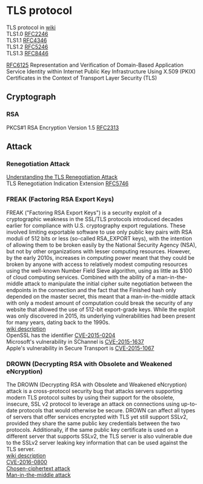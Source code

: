 # TLS protocol
TLS protocol in [wiki](https://en.wikipedia.org/wiki/Transport_Layer_Security) <br>
TLS1.0 [RFC2246](https://datatracker.ietf.org/doc/rfc2246/?include_text=1) <br>
TLS1.1 [RFC4346](https://datatracker.ietf.org/doc/rfc4346/?include_text=1) <br>
TLS1.2 [RFC5246](https://datatracker.ietf.org/doc/rfc5246/?include_text=1) <br>
TLS1.3 [RFC8446](https://datatracker.ietf.org/doc/rfc8446/?include_text=1) <br>

[RFC6125](https://datatracker.ietf.org/doc/rfc6125/?include_text=1) Representation and Verification of Domain-Based Application Service Identity within Internet Public Key Infrastructure Using X.509 (PKIX) Certificates in the Context of Transport Layer Security (TLS) <br>

## Cryptograph
### RSA
PKCS#1 RSA Encryption Version 1.5 [RFC2313](https://datatracker.ietf.org/doc/rfc2313/?include_text=1) <br>

## Attack
### Renegotiation Attack
[Understanding the TLS Renegotiation Attack](http://www.educatedguesswork.org/2009/11/understanding_the_tls_renegoti.html) <br>
TLS Renegotiation Indication Extension [RFC5746](https://datatracker.ietf.org/doc/rfc5746/?include_text=1) <br>
	
### FREAK (Factoring RSA Export Keys)
FREAK ("Factoring RSA Export Keys") is a security exploit of a cryptographic weakness in the SSL/TLS protocols introduced decades earlier for compliance with U.S. cryptography export regulations. These involved limiting exportable software to use only public key pairs with RSA moduli of 512 bits or less (so-called RSA_EXPORT keys), with the intention of allowing them to be broken easily by the National Security Agency (NSA), but not by other organizations with lesser computing resources. However, by the early 2010s, increases in computing power meant that they could be broken by anyone with access to relatively modest computing resources using the well-known Number Field Sieve algorithm, using as little as $100 of cloud computing services. Combined with the ability of a man-in-the-middle attack to manipulate the initial cipher suite negotiation between the endpoints in the connection and the fact that the Finished hash only depended on the master secret, this meant that a man-in-the-middle attack with only a modest amount of computation could break the security of any website that allowed the use of 512-bit export-grade keys. While the exploit was only discovered in 2015, its underlying vulnerabilities had been present for many years, dating back to the 1990s. <br>
[wiki description](https://en.wikipedia.org/wiki/FREAK) <br>
OpenSSL has the identifier [CVE-2015-0204](https://www.cvedetails.com/cve/CVE-2015-0204/?q=+CVE-2015-0204) <br>
Microsoft's vulnerability in SChannel is [CVE-2015-1637](https://www.cvedetails.com/cve/CVE-2015-1637/?q=CVE-2015-1637) <br>
Apple's vulnerability in Secure Transport is [CVE-2015-1067](https://www.cvedetails.com/cve/CVE-2015-1067) <br>

### DROWN (Decrypting RSA with Obsolete and Weakened eNcryption)
The DROWN (Decrypting RSA with Obsolete and Weakened eNcryption) attack is a cross-protocol security bug that attacks servers supporting modern TLS protocol suites by using their support for the obsolete, insecure, SSL v2 protocol to leverage an attack on connections using up-to-date protocols that would otherwise be secure. DROWN can affect all types of servers that offer services encrypted with TLS yet still support SSLv2, provided they share the same public key credentials between the two protocols. Additionally, if the same public key certificate is used on a different server that supports SSLv2, the TLS server is also vulnerable due to the SSLv2 server leaking key information that can be used against the TLS server. <br>
[wiki description](https://en.wikipedia.org/wiki/DROWN_attack) <br>
[CVE-2016-0800](https://www.cvedetails.com/cve/CVE-2016-0800/?q=+CVE-2016-0800) <br>
[Chosen-ciphertext attack](https://en.wikipedia.org/wiki/Chosen-ciphertext_attack) <br>
[Man-in-the-middle attack](https://en.wikipedia.org/wiki/Man-in-the-middle_attack) <br>
